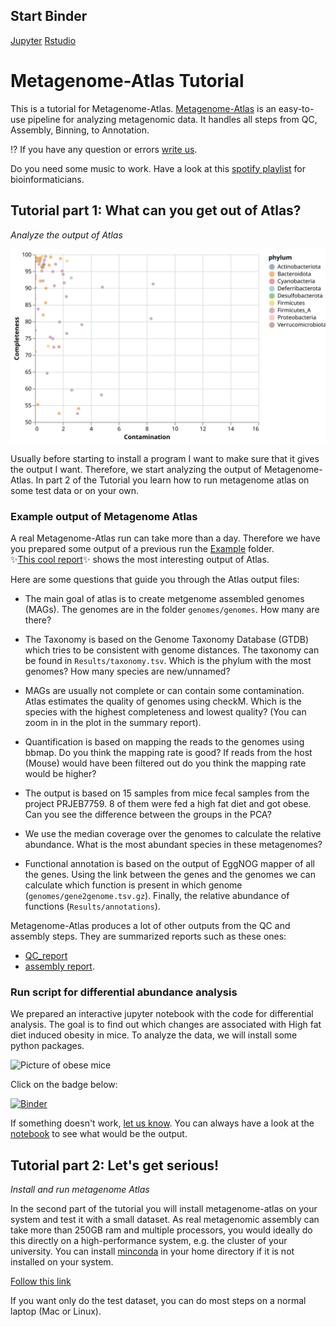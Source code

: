 
## Start Binder


[Jupyter](http://mybinder.org/v2/gh/metagenome-atlas/Tutorial/tr_rmd?urlpath=lab)
[Rstudio](http://mybinder.org/v2/gh/metagenome-atlas/Tutorial/tr_rmd?urlpath=rstudio)


# Metagenome-Atlas Tutorial

This is a tutorial for Metagenome-Atlas. [Metagenome-Atlas](https://metagenome-atlas.github.io/) is an easy-to-use pipeline for analyzing metagenomic data. It handles all steps from QC, Assembly, Binning, to Annotation.


:interrobang: If you have any question or errors [write us][chat].


Do you need some music to work. Have a look at this [spotify playlist](https://open.spotify.com/playlist/1uJJpcPx752ddZXCtU6oRc?si=sTO-ec95TFqxHviin59M0g) for bioinformaticians.




## Tutorial part 1: What can you get out of Atlas?
*Analyze the output of Atlas*

![checkmquality](images/quality.svg)

Usually before starting to install a program I want to make sure that it gives the output I want.
Therefore, we start analyzing the output of Metagenome-Atlas.
In part 2 of the Tutorial you learn how to run metagenome atlas on some test data or on your own.

### Example output of Metagenome Atlas
A real Metagenome-Atlas run can take more than a day. Therefore we have you prepared some output of a previous run the [Example](Example) folder.  
:sparkles:[This cool report](http://htmlpreview.github.io/?https://github.com/metagenome-atlas/Tutorial/blob/master/Example/Results/Summary.html):sparkles: shows the most interesting output of Atlas.

Here are some questions that guide you through the Atlas output files:

* The main goal of atlas is to create metgenome assembled genomes (MAGs). The genomes are in the folder `genomes/genomes`. How many are there?

* The Taxonomy is based on the Genome Taxonomy Database (GTDB) which tries to be consistent with genome distances. The taxonomy can be found in `Results/taxonomy.tsv`. Which is the phylum with the most genomes? How many species are new/unnamed?

* MAGs are usually not complete or can contain some contamination. Atlas estimates the quality of genomes using checkM. Which is the species with the highest completeness and lowest quality? (You can zoom in in the plot in the summary report).

* Quantification is based on mapping the reads to the genomes using bbmap. Do you think the mapping rate is good? If reads from the host (Mouse) would have been filtered out do you think the mapping rate would be higher?

* The output is based on 15 samples from mice fecal samples from the project PRJEB7759. 8 of them were fed a high fat diet and got obese. Can you see the difference between the groups in the PCA?

*  We use the median coverage over the genomes to calculate the relative abundance. What is the most abundant species in these metagenomes?

* Functional annotation is based on the output of EggNOG mapper of all the genes. Using the link  between the genes and the genomes we can calculate which function is present in which genome (`genomes/gene2genome.tsv.gz`). Finally, the relative abundance of functions (`Results/annotations`).


Metagenome-Atlas produces a lot of other outputs from the QC and assembly steps. They are  summarized reports such as these ones:
- [QC_report](https://metagenome-atlas.readthedocs.io/en/latest/_static/QC_report.html)
- [assembly report](https://metagenome-atlas.readthedocs.io/en/latest/_static/assembly_report.html).


### Run script for differential abundance analysis

We prepared an interactive jupyter notebook with the code for differential analysis. The goal is to find out which changes are associated with High fat diet induced obesity in mice. To analyze the data, we will install some python packages.  

![Picture of obese mice](https://upload.wikimedia.org/wikipedia/commons/0/0b/Fatmouse.jpg)

Click on the badge below:

[![Binder](https://mybinder.org/badge_logo.svg)](https://mybinder.org/v2/gh/metagenome-atlas/Tutorial/master?filepath=scripts)

If something doesn't work, [let us know][chat]. You can always have a look at the [notebook](scripts/Differential_abundance.ipynb) to see what would be the output.


[chat]: https://github.com/metagenome-atlas/Tutorial/issues


## Tutorial part 2: Let's get serious!
*Install and run metagenome Atlas*

In the second part of the tutorial you will install metagenome-atlas on your system and test it with a small dataset.
As real metagenomic assembly can take more than 250GB ram and multiple processors, you would ideally do this directly on a high-performance system, e.g. the cluster of your university. You can install [minconda](https://docs.conda.io/en/latest/miniconda.html) in your home directory if it is not installed on your system.

[Follow this link](https://metagenome-atlas.readthedocs.io/en/latest/usage/getting_started.html#install-metagenome-atlas)

If you want only do the test dataset, you can do most steps on a  normal laptop (Mac or Linux).
